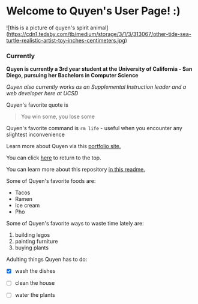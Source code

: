 # Welcome to Quyen's User Page! :)


![this is a picture of quyen's spirit animal] (https://cdn1.tedsby.com/tb/medium/storage/3/1/3/313067/other-tide-sea-turtle-realistic-artist-toy-inches-centimeters.jpg)


 ### Currently

**Quyen is currently a 3rd year student at the University of California - San Diego, pursuing her Bachelors in Computer Science**

*Quyen also currently works as an Supplemental Instruction leader and a web developer here at UCSD*

Quyen's favorite quote is
> You win some, you lose some

Quyen's favorite command is `rm life` - useful when you encounter any slightest inconvenience 

Learn more about Quyen via this [portfolio site.](https://19qnguyen6.wixsite.com/my-site)

You can click [here](#currently) to return to the top.

You can learn more about this repository [in this readme.](README.md)

Some of Quyen's favorite foods are:
- Tacos
- Ramen
- Ice cream
- Pho

Some of Quyen's favorite ways to waste time lately are:
1. building legos
2. painting furniture
3. buying plants

Adulting things Quyen has to do:
- [x] wash the dishes
- [ ] clean the house
- [ ] water the plants



